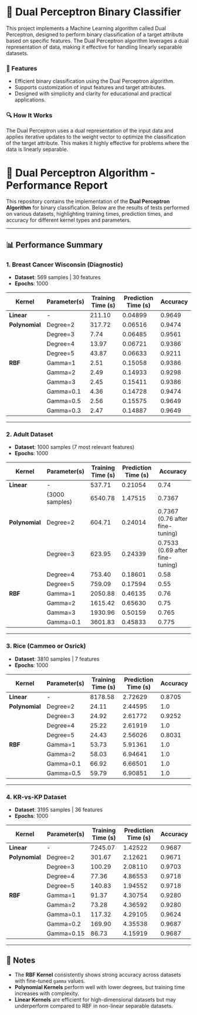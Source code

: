 # 🤖 Dual Perceptron Binary Classifier

This project implements a Machine Learning algorithm called Dual Perceptron, designed to perform binary classification of a target attribute based on specific features. The Dual Perceptron algorithm leverages a dual representation of data, making it effective for handling linearly separable datasets.

### 🌟 Features

- Efficient binary classification using the Dual Perceptron algorithm.
- Supports customization of input features and target attributes.
- Designed with simplicity and clarity for educational and practical applications.

### 🔍 How It Works
The Dual Perceptron uses a dual representation of the input data and applies iterative updates to the weight vector to optimize the classification of the target attribute. This makes it highly effective for problems where the data is linearly separable.

# 🧠 Dual Perceptron Algorithm - Performance Report

This repository contains the implementation of the **Dual Perceptron Algorithm** for binary classification. Below are the results of tests performed on various datasets, highlighting training times, prediction times, and accuracy for different kernel types and parameters.

---

## 📊 Performance Summary  

### **1. Breast Cancer Wisconsin (Diagnostic)**  
- **Dataset**: 569 samples | 30 features  
- **Epochs**: 1000  

| **Kernel**        | **Parameter(s)**       | **Training Time (s)** | **Prediction Time (s)** | **Accuracy** |
|--------------------|------------------------|------------------------|--------------------------|--------------|
| **Linear**         | -                      | 211.10                | 0.04899                  | 0.9649       |
| **Polynomial**     | Degree=2               | 317.72                | 0.06516                  | 0.9474       |
|                    | Degree=3               | 7.74                  | 0.06485                  | 0.9561       |
|                    | Degree=4               | 13.97                 | 0.06721                  | 0.9386       |
|                    | Degree=5               | 43.87                 | 0.06633                  | 0.9211       |
| **RBF**            | Gamma=1                | 2.51                  | 0.15058                  | 0.9386       |
|                    | Gamma=2                | 2.49                  | 0.14933                  | 0.9298       |
|                    | Gamma=3                | 2.45                  | 0.15411                  | 0.9386       |
|                    | Gamma=0.1              | 4.36                  | 0.14728                  | 0.9474       |
|                    | Gamma=0.5              | 2.56                  | 0.15575                  | 0.9649       |
|                    | Gamma=0.3              | 2.47                  | 0.14887                  | 0.9649       |

---

### **2. Adult Dataset**  
- **Dataset**: 1000 samples (7 most relevant features)  
- **Epochs**: 1000  

| **Kernel**        | **Parameter(s)**       | **Training Time (s)** | **Prediction Time (s)** | **Accuracy** |
|--------------------|------------------------|------------------------|--------------------------|--------------|
| **Linear**         | -                      | 537.71                | 0.21054                  | 0.74         |
|                    | (3000 samples)         | 6540.78               | 1.47515                  | 0.7367       |
| **Polynomial**     | Degree=2               | 604.71                | 0.24014                  | 0.7367 (0.76 after fine-tuning) |
|                    | Degree=3               | 623.95                | 0.24339                  | 0.7533 (0.69 after fine-tuning) |
|                    | Degree=4               | 753.40                | 0.18601                  | 0.58         |
|                    | Degree=5               | 759.09                | 0.17594                  | 0.55         |
| **RBF**            | Gamma=1                | 2050.88               | 0.46135                  | 0.76         |
|                    | Gamma=2                | 1615.42               | 0.65630                  | 0.75         |
|                    | Gamma=3                | 1930.96               | 0.50159                  | 0.765        |
|                    | Gamma=0.1              | 3601.83               | 0.45833                  | 0.775        |

---

### **3. Rice (Cammeo or Osrick)**  
- **Dataset**: 3810 samples | 7 features  
- **Epochs**: 1000  

| **Kernel**        | **Parameter(s)**       | **Training Time (s)** | **Prediction Time (s)** | **Accuracy** |
|--------------------|------------------------|------------------------|--------------------------|--------------|
| **Linear**         | -                      | 8178.58               | 2.72629                  | 0.8705       |
| **Polynomial**     | Degree=2               | 24.11                 | 2.44595                  | 1.0          |
|                    | Degree=3               | 24.92                 | 2.61772                  | 0.9252       |
|                    | Degree=4               | 25.22                 | 2.61919                  | 1.0          |
|                    | Degree=5               | 24.43                 | 2.56026                  | 0.8031       |
| **RBF**            | Gamma=1                | 53.73                 | 5.91361                  | 1.0          |
|                    | Gamma=2                | 58.03                 | 6.94641                  | 1.0          |
|                    | Gamma=0.1              | 66.92                 | 6.66501                  | 1.0          |
|                    | Gamma=0.5              | 59.79                 | 6.90851                  | 1.0          |

---

### **4. KR-vs-KP Dataset**  
- **Dataset**: 3195 samples | 36 features  
- **Epochs**: 1000  

| **Kernel**        | **Parameter(s)**       | **Training Time (s)** | **Prediction Time (s)** | **Accuracy** |
|--------------------|------------------------|------------------------|--------------------------|--------------|
| **Linear**         | -                      | 7245.07               | 1.42522                  | 0.9687       |
| **Polynomial**     | Degree=2               | 301.67                | 2.12621                  | 0.9671       |
|                    | Degree=3               | 100.29                | 2.08110                  | 0.9703       |
|                    | Degree=4               | 77.36                 | 4.86553                  | 0.9718       |
|                    | Degree=5               | 140.83                | 1.94552                  | 0.9718       |
| **RBF**            | Gamma=1                | 91.37                 | 4.30754                  | 0.9280       |
|                    | Gamma=2                | 73.28                 | 4.36592                  | 0.9280       |
|                    | Gamma=0.1              | 117.32                | 4.29105                  | 0.9624       |
|                    | Gamma=0.2              | 169.90                | 4.35538                  | 0.9687       |
|                    | Gamma=0.15             | 86.73                 | 4.15919                  | 0.9687       |

---

## 📝 Notes  
- The **RBF Kernel** consistently shows strong accuracy across datasets with fine-tuned `gamma` values.  
- **Polynomial Kernels** perform well with lower degrees, but training time increases with complexity.  
- **Linear Kernels** are efficient for high-dimensional datasets but may underperform compared to RBF in non-linear separable datasets.  
